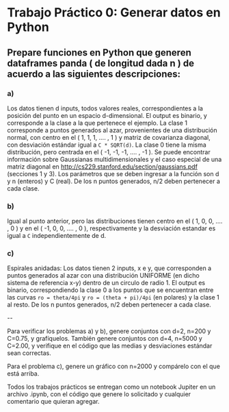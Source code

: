 # Trabajo Práctico 0: Generar datos en Python

## Prepare funciones en Python que generen dataframes panda ( de longitud dada n ) de acuerdo a las siguientes descripciones:

### a) 
Los datos tienen d inputs, todos valores reales, correspondientes a la posición del punto en un espacio d-dimensional. El output es binario, y corresponde a la clase a la que pertenece el ejemplo. La clase 1 corresponde a puntos generados al azar, provenientes de una distribución normal, con centro en el ( 1, 1, 1, .... , 1 ) y matriz de covarianza diagonal, con desviación estándar igual a `C * SQRT(d)`. La clase 0 tiene la misma distribución, pero centrada en el ( -1, -1, -1, .... , -1 ). Se puede encontrar información sobre Gaussianas multidimensionales y el caso especial de una matriz diagonal en http://cs229.stanford.edu/section/gaussians.pdf (secciones 1 y 3). Los parámetros que se deben ingresar a la función son d y n (enteros) y C (real). De los n puntos generados, n/2 deben pertenecer a cada clase.

### b) 
Igual al punto anterior, pero las distribuciones tienen centro en el ( 1, 0, 0, .... , 0 ) y en el ( -1, 0, 0, .... , 0 ), respectivamente y la desviación estandar es igual a `C` independientemente de d.

### c) 
Espirales anidadas: Los datos tienen 2 inputs, x e y, que corresponden a puntos generados al azar con una distribución UNIFORME (en dicho sistema de referencia x-y) dentro de un circulo de radio 1. El output es binario, correspondiendo la clase 0 a los puntos que se encuentran entre las curvas `ro = theta/4pi` y `ro = (theta + pi)/4pi` (en polares) y la clase 1 al resto. De los n puntos generados, n/2 deben pertenecer a cada clase.


--

Para verificar los problemas a) y b), genere conjuntos con d=2, n=200 y C=0.75, y grafíquelos. También genere conjuntos con d=4, n=5000 y C=2.00, y verifique en el código que las medias y desviaciones estándar sean correctas.

Para el problema c), genere un gráfico con n=2000 y compárelo con el que está arriba.

Todos los trabajos prácticos se entregan como un notebook Jupiter en un archivo .ipynb, con el código que genere lo solicitado y cualquier comentario que quieran agregar.